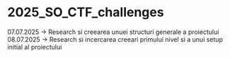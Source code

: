 # 2025_SO_CTF_challenges

07.07.2025 -> Research si creearea unuei structuri generale a proiectului
08.07.2025 -> Research si incercarea creeari primului nivel si a unui setup initial al proiectului